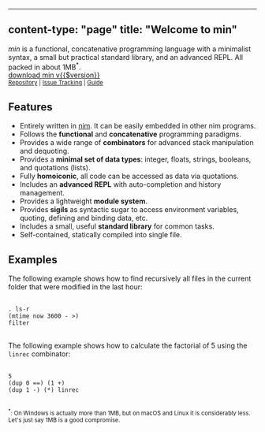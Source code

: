 -----
content-type: "page"
title: "Welcome to min"
-----
<div class="pure-g">
  <section class="pitch pure-u-1 pure-u-md-2-3">
    <em>min</em> is a functional, concatenative programming language 
    with a minimalist syntax, a small but practical standard library, and an advanced 
    REPL. All packed in about 1MB<sup>*</sup>.
  </section>
  <section class="centered pure-u-1 pure-u-md-1-3">
    <a class="pure-button pure-button-primary" href="/download/"><i class="ti-download"></i> download min v{{$version}}</a><br />
    <small>
      <a href="https://github.com/h3rald/min">Repository</a> | 
      <a href="https://github.com/h3rald/min/issues">Issue Tracking</a> |
      <a href="https://cdn.rawgit.com/h3rald/min/v{{$version}}/Min_DeveloperGuide.html">Guide</a>
    </small>
  </section>
</div>
<div class="pure-g">
  <section class="pure-u-1 pure-u-md-1-2">
    <h2>Features</h2>
    <ul>
      <li>Entirely written in <a href="https://nim-lang.org">nim</a>. It can be easily embedded in other nim programs.</li>
      <li>Follows the <strong>functional</strong> and <strong>concatenative</strong> programming paradigms.</li>
      <li>Provides a wide range of <strong>combinators</strong> for advanced stack manipulation and dequoting.</li>
      <li>Provides a <strong>minimal set of data types</strong>: integer, floats, strings, booleans, and quotations (lists).</li>
      <li>Fully <strong>homoiconic</strong>, all code can be accessed as data via quotations.</li>
      <li>Includes an <strong>advanced REPL</strong> with auto-completion and history management.</li>
      <li>Provides a lightweight <strong>module system</strong>.</li>
      <li>Provides <strong>sigils</strong> as syntactic sugar to access environment variables, quoting, defining and binding data, etc.</li>
      <li>Includes a small, useful <strong>standard library</strong> for common tasks.</li>
      <li>Self-contained, statically compiled into single file.</li>
    </ul>
  </section>
  <section class="pure-u-1 pure-u-md-1-2">
    <h2>Examples</h2>
    <p>The following example shows how to find recursively all files in the current folder that were modified in the last hour:</p>
    <pre>
      <code>
. ls-r 
(mtime now 3600 - >) 
filter</code>
    </pre>
    <p>The following example shows how to calculate the factorial of 5 using the <code>linrec</code> combinator:</p>
    <pre>
      <code>
5 
(dup 0 ==) (1 +) 
(dup 1 -) (*) linrec</code>
    </pre>
  </section>
</div>
<div class="pure-g">
  <section class="pure-u-1">
    <small><sup>*</sup>: On Windows is actually more than 1MB, but on macOS and Linux it is considerably less. Let's just say 1MB is a good compromise.</small>
  </section>
</div>
